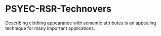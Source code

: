 # PSYEC-RSR-Technovers
Describing clothing appearance with semantic attributes is an appealing technique for many important applications.
